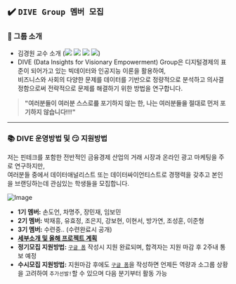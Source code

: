 ## ✔️ `DIVE Group 멤버 모집`

### :office: 그룹 소개
- 김경원 교수 소개 (<a href="https://sites.google.com/view/thekimk" target="_blank"><img src="https://img.shields.io/badge/Homepage-4285F4?style=flat-square&logo=Google&logoColor=white"/></a> <a href="https://scholar.google.com/citations?hl=ko&user=nHPe-4UAAAAJ&view_op=list_works&sortby=pubdate" target="_blank"><img src="https://img.shields.io/badge/Google Scholar-4285F4?style=flat-square&logo=Google Scholar&logoColor=white"/></a> <a href="https://www.youtube.com/channel/UCEYxJNI5dhnn_CdC9BEWTuA" target="_blank"><img src="https://img.shields.io/badge/YouTube-FF0000?style=flat-square&logo=YouTube&logoColor=white"/></a> <a href="https://github.com/thekimk" target="_blank"><img src="https://img.shields.io/badge/Github-181717?style=flat-square&logo=Github&logoColor=white"/></a>)
- DIVE (Data Insights for Visionary Empowerment) Group은 디지털경제의 표준이 되어가고 있는 빅데이터와 인공지능 이론을 활용하여,     
비즈니스와 사회의 다양한 문제를 데이터를 기반으로 정량적으로 분석하고 의사결정함으로써 전략적으로 문제를 해결하기 위한 방법을 연구합니다.

> **"여러분들이 여러분 스스로를 포기하지 않는 한, 나는 여러분들을 절대로 먼저 포기하지 않습니다!!!"**

---

### :books: DIVE 운영방법 및 :smirk: 지원방법

저는 핀테크를 포함한 전반적인 금융경제 산업의 거래 시장과 온라인 광고 마케팅을 주로 연구하지만,     
여러분들 중에서 데이터애널리스트 또는 데이터싸이언티스트로 경쟁력을 갖추고 본인을 브랜딩하는데 관심있는 학생들을 모집합니다.     

![Image](https://github.com/user-attachments/assets/a8ade96b-25b1-4f5b-8ab3-daa76e8b52ae)

- **1기 멤버:** 손도언, 차명주, 장민재, 임보민
- **2기 멤버:** 박재흥, 유효정, 조은지, 강보현, 이현서, 방가연, 조성훈, 이준형
- **3기 멤버:** 수련중.. (수련완료시 공개)
- [**세부소개 및 올해 프로젝트 계획**](https://github.com/thekimk/DEBA-Research/blob/main/%5B[Document]%5D/DEBA_Introduction_20250101.pdf)
- **정기모집 지원방법:** [`구글 폼`](https://docs.google.com/forms/d/e/1FAIpQLScWGLWgGfGMFT8fkvSRSA-bgmcd6IUw1TA234tH05XEQOQCzw/viewform) 작성시 지원 완료되며, 합격자는 지원 마감 후 2주내 통보 예정
- **수시모집 지원방법:** 지원마감 후에도 [`구글 폼`](https://docs.google.com/forms/d/e/1FAIpQLScWGLWgGfGMFT8fkvSRSA-bgmcd6IUw1TA234tH05XEQOQCzw/viewform)을 작성하면 언제든 역량과 소그룹 상황을 고려하여 `추가선발!`할 수 있으며 다음 분기부터 활동 가능

